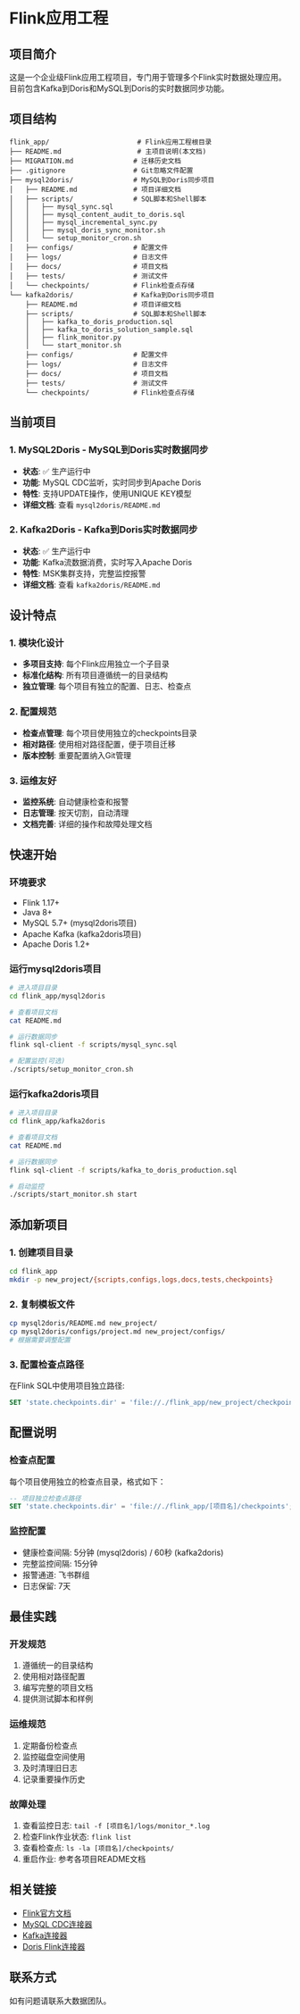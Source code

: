 # Flink应用工程

## 项目简介
这是一个企业级Flink应用工程项目，专门用于管理多个Flink实时数据处理应用。目前包含Kafka到Doris和MySQL到Doris的实时数据同步功能。

## 项目结构
```
flink_app/                      # Flink应用工程根目录
├── README.md                   # 主项目说明(本文档)
├── MIGRATION.md               # 迁移历史文档
├── .gitignore                 # Git忽略文件配置
├── mysql2doris/               # MySQL到Doris同步项目
│   ├── README.md              # 项目详细文档
│   ├── scripts/               # SQL脚本和Shell脚本
│   │   ├── mysql_sync.sql
│   │   ├── mysql_content_audit_to_doris.sql
│   │   ├── mysql_incremental_sync.py
│   │   ├── mysql_doris_sync_monitor.sh
│   │   └── setup_monitor_cron.sh
│   ├── configs/               # 配置文件
│   ├── logs/                  # 日志文件
│   ├── docs/                  # 项目文档
│   ├── tests/                 # 测试文件
│   └── checkpoints/           # Flink检查点存储
└── kafka2doris/               # Kafka到Doris同步项目
    ├── README.md              # 项目详细文档
    ├── scripts/               # SQL脚本和Shell脚本
    │   ├── kafka_to_doris_production.sql
    │   ├── kafka_to_doris_solution_sample.sql
    │   ├── flink_monitor.py
    │   └── start_monitor.sh
    ├── configs/               # 配置文件
    ├── logs/                  # 日志文件
    ├── docs/                  # 项目文档
    ├── tests/                 # 测试文件
    └── checkpoints/           # Flink检查点存储
```

## 当前项目

### 1. MySQL2Doris - MySQL到Doris实时数据同步
- **状态**: ✅ 生产运行中
- **功能**: MySQL CDC监听，实时同步到Apache Doris
- **特性**: 支持UPDATE操作，使用UNIQUE KEY模型
- **详细文档**: 查看 `mysql2doris/README.md`

### 2. Kafka2Doris - Kafka到Doris实时数据同步  
- **状态**: ✅ 生产运行中
- **功能**: Kafka流数据消费，实时写入Apache Doris
- **特性**: MSK集群支持，完整监控报警
- **详细文档**: 查看 `kafka2doris/README.md`

## 设计特点

### 1. 模块化设计
- **多项目支持**: 每个Flink应用独立一个子目录
- **标准化结构**: 所有项目遵循统一的目录结构
- **独立管理**: 每个项目有独立的配置、日志、检查点

### 2. 配置规范
- **检查点管理**: 每个项目使用独立的checkpoints目录
- **相对路径**: 使用相对路径配置，便于项目迁移
- **版本控制**: 重要配置纳入Git管理

### 3. 运维友好
- **监控系统**: 自动健康检查和报警
- **日志管理**: 按天切割，自动清理
- **文档完善**: 详细的操作和故障处理文档

## 快速开始

### 环境要求
- Flink 1.17+
- Java 8+
- MySQL 5.7+ (mysql2doris项目)
- Apache Kafka (kafka2doris项目)
- Apache Doris 1.2+

### 运行mysql2doris项目
```bash
# 进入项目目录
cd flink_app/mysql2doris

# 查看项目文档
cat README.md

# 运行数据同步
flink sql-client -f scripts/mysql_sync.sql

# 配置监控(可选)
./scripts/setup_monitor_cron.sh
```

### 运行kafka2doris项目
```bash
# 进入项目目录
cd flink_app/kafka2doris

# 查看项目文档
cat README.md

# 运行数据同步
flink sql-client -f scripts/kafka_to_doris_production.sql

# 启动监控
./scripts/start_monitor.sh start
```

## 添加新项目

### 1. 创建项目目录
```bash
cd flink_app
mkdir -p new_project/{scripts,configs,logs,docs,tests,checkpoints}
```

### 2. 复制模板文件
```bash
cp mysql2doris/README.md new_project/
cp mysql2doris/configs/project.md new_project/configs/
# 根据需要调整配置
```

### 3. 配置检查点路径
在Flink SQL中使用项目独立路径:
```sql
SET 'state.checkpoints.dir' = 'file://./flink_app/new_project/checkpoints';
```

## 配置说明

### 检查点配置
每个项目使用独立的检查点目录，格式如下：
```sql
-- 项目独立检查点路径
SET 'state.checkpoints.dir' = 'file://./flink_app/[项目名]/checkpoints';
```

### 监控配置
- 健康检查间隔: 5分钟 (mysql2doris) / 60秒 (kafka2doris)
- 完整监控间隔: 15分钟  
- 报警通道: 飞书群组
- 日志保留: 7天

## 最佳实践

### 开发规范
1. 遵循统一的目录结构
2. 使用相对路径配置
3. 编写完整的项目文档
4. 提供测试脚本和样例

### 运维规范
1. 定期备份检查点
2. 监控磁盘空间使用
3. 及时清理旧日志
4. 记录重要操作历史

### 故障处理
1. 查看监控日志: `tail -f [项目名]/logs/monitor_*.log`
2. 检查Flink作业状态: `flink list`
3. 查看检查点: `ls -la [项目名]/checkpoints/`
4. 重启作业: 参考各项目README文档

## 相关链接
- [Flink官方文档](https://flink.apache.org/docs/)
- [MySQL CDC连接器](https://ververica.github.io/flink-cdc-connectors/)
- [Kafka连接器](https://nightlies.apache.org/flink/flink-docs-master/docs/connectors/datastream/kafka/)
- [Doris Flink连接器](https://doris.apache.org/docs/ecosystem/flink-doris-connector/)

## 联系方式
如有问题请联系大数据团队。 